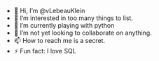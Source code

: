 - 👋 Hi, I’m @vLebeauKlein
- 👀 I’m interested in too many things to list.
- 🌱 I’m currently playing with python
- 💞️ I’m not yet looking to collaborate on anything.
- 📫 How to reach me is a secret.
- ⚡ Fun fact: I love SQL

<!---
vLebeauKlein/vLebeauKlein is a ✨ special ✨ repository because its `README.md` (this file) appears on your GitHub profile.
You can click the Preview link to take a look at your changes.
--->
